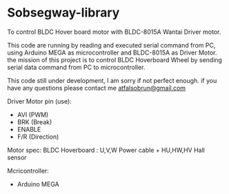 # Sobsegway-library
To control BLDC Hover board motor with BLDC-8015A Wantai Driver motor.

This code are running by reading and executed serial command from PC, using  Arduino MEGA as microcontroller and BLDC-8015A as Driver Motor. the mission of this project is to control BLDC Hoverboard Wheel by sending serial data command from PC to microcontroller.

This code still under development, I am sorry if not perfect enough. if you have any questions please contact me atfalsobrun@gmail.com

Driver Motor pin (use):
- AVI (PWM)
- BRK (Break)
- ENABLE
- F/R (Direction)

Motor spec:
BLDC Hoverboard : U,V,W Power cable + HU,HW,HV Hall sensor

Mcricontroller:
- Arduino MEGA
